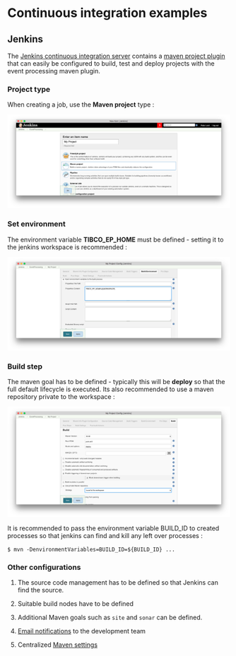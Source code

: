 # Continuous integration examples

<!-- MACRO{toc|fromDepth=2} -->


## Jenkins

The [Jenkins continuous integration server](https://jenkins-ci.org/) contains
a [maven project plugin](https://wiki.jenkins-ci.org/display/JENKINS/Maven+Project+Plugin)
that can easily be configured to build, test and deploy
projects with the event processing maven plugin.


### Project type

  When creating a job, use the **Maven project** type :

![Jenkins new project](images/jenkins-new-project.png)


### Set environment

The environment variable **TIBCO_EP_HOME** must be defined - setting it to the 
jenkins workspace is recommended :

![Jenkins environment](images/jenkins-env.png)


### Build step

The maven goal has to be defined - typically this will be **deploy** so that
the full default lifecycle is executed.  Its also recommended to use a 
maven repository private to the workspace :

![Jenkins build](images/jenkins-build.png)

It is recommended to pass the environment variable BUILD_ID to created processes
so that jenkins can find and kill any left over processes :

``` shell
$ mvn -DenvironmentVariables=BUILD_ID=${BUILD_ID} ...
```


### Other configurations

1. The source code management has to be defined so that Jenkins
can find the source.

2. Suitable build nodes have to be defined

3. Additional Maven goals such as `site` and `sonar` can be defined.

4. [Email notifications](https://wiki.jenkins-ci.org/display/JENKINS/Email-ext+plugin) 
to the development team

5. Centralized [Maven settings](https://wiki.jenkins-ci.org/display/JENKINS/Config+File+Provider+Plugin)
